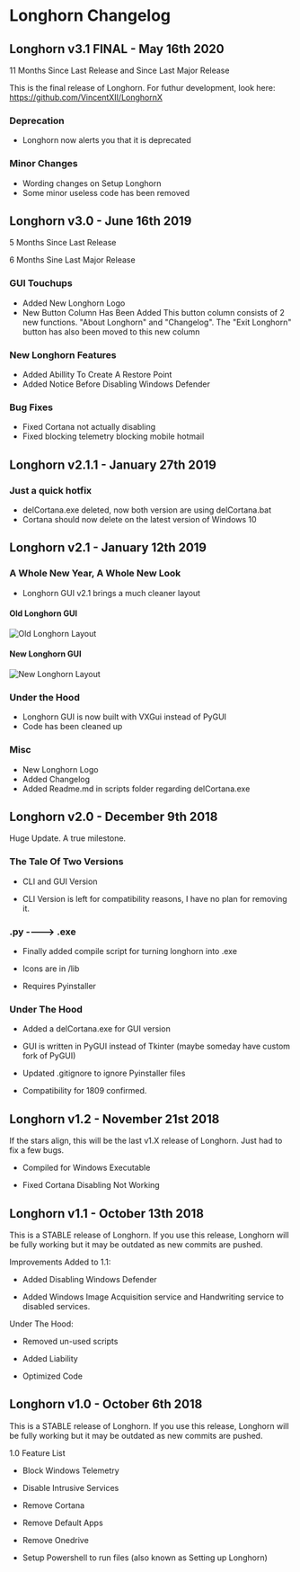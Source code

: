# Longhorn Changelog

Longhorn v3.1 FINAL - May 16th 2020
-----------------------------------
11 Months Since Last Release and Since Last Major Release

This is the final release of Longhorn. For futhur development, look here: https://github.com/VincentXII/LonghornX

### Deprecation
* Longhorn now alerts you that it is deprecated

### Minor Changes
* Wording changes on Setup Longhorn
* Some minor useless code has been removed


Longhorn v3.0 - June 16th 2019
-----------------------------------
5 Months Since Last Release

6 Months Sine Last Major Release

### GUI Touchups
* Added New Longhorn Logo
* New Button Column Has Been Added
This button column consists of 2 new functions. "About Longhorn" and "Changelog". The "Exit Longhorn" button has also been moved to this new column

### New Longhorn Features
* Added Abillity To Create A Restore Point
* Added Notice Before Disabling Windows Defender

### Bug Fixes
* Fixed Cortana not actually disabling
* Fixed blocking telemetry blocking mobile hotmail

Longhorn v2.1.1 - January 27th 2019
------------------------------------
### Just a quick hotfix
* delCortana.exe deleted, now both version are using delCortana.bat
* Cortana should now delete on the latest version of Windows 10

Longhorn v2.1 - January 12th 2019
------------------------------------
### A Whole New Year, A Whole New Look
* Longhorn GUI v2.1 brings a much cleaner layout

#### Old Longhorn GUI
![Old Longhorn Layout](https://i.ibb.co/ZNrYPPC/ej0h.png)

#### New Longhorn GUI
![New Longhorn Layout](https://i.ibb.co/HGCmqw2/6l1q.png)

### Under the Hood
* Longhorn GUI is now built with VXGui instead of PyGUI
* Code has been cleaned up

### Misc
* New Longhorn Logo
* Added Changelog
* Added Readme.md in scripts folder regarding delCortana.exe

Longhorn v2.0 - December 9th 2018
------------------------------------
Huge Update. A true milestone.

### The Tale Of Two Versions
* CLI and GUI Version

* CLI Version is left for compatibility reasons, I have no plan for removing it.

### .py ----> .exe
* Finally added compile script for turning longhorn into .exe
 
* Icons are in /lib

* Requires Pyinstaller

### Under The Hood
* Added a delCortana.exe for GUI version

* GUI is written in PyGUI instead of Tkinter (maybe someday have custom fork of PyGUI)

* Updated .gitignore to ignore Pyinstaller files

* Compatibility for 1809 confirmed.

Longhorn v1.2 - November 21st 2018
------------------------------------
If the stars align, this will be the last v1.X release of Longhorn. Just had to fix a few bugs.

* Compiled for Windows Executable

* Fixed Cortana Disabling Not Working

Longhorn v1.1 - October 13th 2018
------------------------------------
This is a STABLE release of Longhorn. If you use this release, Longhorn will be fully working but it may be outdated as new commits are pushed.

Improvements Added to 1.1:

* Added Disabling Windows Defender

* Added Windows Image Acquisition service and Handwriting service to disabled services.

Under The Hood:

* Removed un-used scripts

* Added Liability

* Optimized Code

Longhorn v1.0 - October 6th 2018
------------------------------------
This is a STABLE release of Longhorn. If you use this release, Longhorn will be fully working but it may be outdated as new commits are pushed.

1.0 Feature List

* Block Windows Telemetry

* Disable Intrusive Services

* Remove Cortana

* Remove Default Apps

* Remove Onedrive

* Setup Powershell to run files (also known as Setting up Longhorn)
